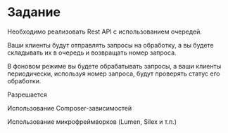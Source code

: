 # Задание

Необходимо реализовать Rest API с использованием очередей.

Ваши клиенты будут отправлять запросы на обработку, а вы будете складывать их в очередь и возвращать номер запроса.

В фоновом режиме вы будете обрабатывать запросы, а ваши клиенты периодически, используя номер запроса, будут проверять статус его обработки.

Разрешается

Использование Composer-зависимостей

Использование микрофреймворков (Lumen, Silex и т.п.)